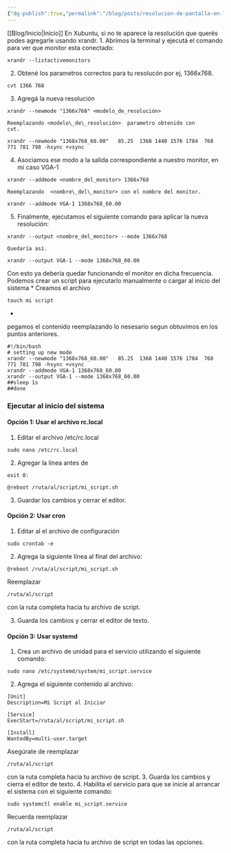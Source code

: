```yaml
---
{"dg-publish":true,"permalink":"/blog/posts/resolucion-de-pantalla-en-linux/","dgPassFrontmatter":true}
---
```


  [[Blog/Inicio\|Inicio]]
  En Xubuntu, si no te aparece la resolución que querés podes agregarle usando
  xrandr.
1. 
    Abrimos la terminal y ejecutá el comando para ver que monitor esta
    conectado:
    
```
xrandr --listactivemonitors
```

2. 
    Obtené los parametros correctos para tu resolucón por ej, 1366x768.
    
```
cvt 1366 768
```

3. 
    Agregá la nueva resolución
```
xrandr --newmode "1366x768" <modelo_de_resolución>
```

    Reemplazando <modelo\_de\_resolución>  parametro obtenido con
    cvt.
    
```
xrandr --newmode "1368x768_60.00"   85.25  1368 1440 1576 1784  768 771 781 798 -hsync +vsync
```

4. 
    Asociamos ese modo a la salida correspondiente a nuestro monitor, en mi caso
    VGA\-1
```
xrandr --addmode <nombre_del_monitor> 1366x768
```

    Reemplazando  <nombre\_del\_monitor> con el nombre del monitor.
    
```
xrandr --addmode VGA-1 1368x768_60.00
```

5. 
    Finalmente, ejecutamos el siguiente comando para aplicar la nueva
    resolución:
    
```
xrandr --output <nombre_del_monitor> --mode 1366x768    
```

    Quedaría así.
    
```
xrandr --output VGA-1 --mode 1368x768_60.00
```



  Con esto ya debería quedar funcionando el monitor en dicha frecuencia.
Podemos crear un script para ejecutarlo manualmente o cargar al inicio del sistema
* 
Creamos el archivo


```
touch mi script
```
* 
pegamos el contenido reemplazando lo nesesario segun obtuvimos en los puntos anteriores.


```
#!/bin/bash
# setting up new mode
xrandr --newmode "1368x768_60.00"   85.25  1368 1440 1576 1784  768 771 781 798 -hsync +vsync
xrandr --addmode VGA-1 1368x768_60.00
xrandr --output VGA-1 --mode 1368x768_60.00
##sleep 1s
##done
```
### Ejecutar al inicio del sistema
#### Opción 1: Usar el archivo rc.local
1. 
      Editar el archivo /etc/rc.local
      
```
sudo nano /etc/rc.local
```

2. 
      Agregar la línea antes de 
```
exit 0:
```
```
@reboot /ruta/al/script/mi_script.sh
```

3. Guardar los cambios y cerrar el editor.

#### Opción 2: Usar cron
1. Editar al el archivo de configuración
```
sudo crontab -e
```

2. 
      Agrega la siguiente línea al final del archivo:
      
```
@reboot /ruta/al/script/mi_script.sh
```
Reemplazar 
```
/ruta/al/script
```
 con la ruta
      completa hacia tu archivo de script.
    
3. Guarda los cambios y cerrar el editor de texto.

#### Opción 3: Usar systemd
1.   Crea un archivo de unidad para el servicio utilizando el siguiente comando:
  
```
sudo nano /etc/systemd/system/mi_script.service
```

2. Agrega el siguiente contenido al archivo: 
```
[Unit]
Description=Mi Script al Iniciar

[Service]
ExecStart=/ruta/al/script/mi_script.sh

[Install]
WantedBy=multi-user.target
```
Asegúrate de reemplazar 
```
/ruta/al/script 
```
con la ruta completa hacia tu archivo de script. 
3. Guarda los cambios y cierra el editor de texto.
4. Habilita el servicio para que se inicie al arrancar el sistema con el siguiente comando:
```
sudo systemctl enable mi_script.service
```

Recuerda reemplazar 
```
/ruta/al/script
```
 con la ruta completa hacia tu archivo de script en todas las opciones.

